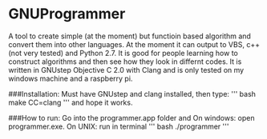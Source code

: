 # GNUProgrammer
A tool to create simple (at the moment) but functioin based algorithm and convert them into other languages. At the moment it can output to VBS, c++ (not very tested)
and Python 2.7. It is good for people learning how to construct algorithms and then see how they look in differnt codes. It is written in GNUstep Objective C 2.0 with
Clang and is only tested on my windows machine and a raspberry pi.


###Installation:
Must have GNUstep and clang installed, then type:
''' bash
make CC=clang
'''
and hope it works.

###How to run:
Go into the programmer.app folder and On windows: open programmer.exe. On UNIX: run in terminal
''' bash
./programmer
'''